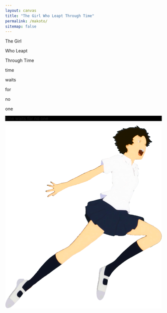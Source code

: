 ```yaml
---
layout: canvas
title: "The Girl Who Leapt Through Time"
permalink: /makoto/
sitemap: false
---
```


<div class="makoto-bg makoto-load-container">
    <div class="makoto-load">
        <i class="fa fa-cog fa-spin"></i>
    </div>
</div>

<div class="makoto-bg makoto-top" data-parallax="scroll" data-z-index="200" data-image-src="/images/labs/makoto/slide1.jpg">
    <div class="makoto-title">
        <p><span id="makoto-title-1">The Girl</span></p>
        <p class="bringup"><span id="makoto-title-2">Who Leapt</span></p>
        <p class="bringup"><span class="last-underline" id="makoto-title-3">Through Time</span></p>
    </div>
</div>

<div class="makoto-bg" data-parallax="scroll" data-image-src="/images/labs/makoto/slide2.jpg" id="start">
</div>

<div class="makoto-bg" data-parallax="scroll" data-image-src="/images/labs/makoto/slide3.jpg">
    <p class="inner-text mid-quote">time</p>
</div>

<div class="makoto-bg" data-parallax="scroll" data-image-src="/images/labs/makoto/slide4.jpg">
    <p class="inner-text mid-quote">waits</p>
</div>

<div class="makoto-bg" data-parallax="scroll" data-image-src="/images/labs/makoto/slide5.jpg">
    <p class="inner-text mid-quote">for</p>
</div>

<div class="makoto-bg" data-parallax="scroll" data-image-src="/images/labs/makoto/slide6.jpg">
    <p class="inner-text mid-quote">no</p>
</div>

<div class="makoto-bg" data-parallax="scroll" data-image-src="/images/labs/makoto/slide7.jpg">
    <p class="inner-text mid-quote">one</p>
</div>

<div class="makoto-bg" data-parallax="scroll" data-image-src="/images/labs/makoto/slide8.jpg" id="finish">
</div>

<div class="makoto-bg makoto-top" style="background-color: #000000;">
    <p class="inner-text final-quote">time waits for no one</p>
</div>

<div class="makoto-container" id="makoto">
    <img src="/images/labs/makoto/makoto.png" class="makoto"/>
</div>

<script type="text/javascript">
    $(window).load(function() {
        $( ".makoto-load-container" ).fadeOut(200);

        $( "#makoto-title-1" ).delay(300).show( "slow" );
        $( "#makoto-title-2" ).delay(600).show( "slow" );
        $( "#makoto-title-3" ).delay(900).show( "slow" );
        
        $(document).scroll(function() {
            var y = $(this).scrollTop();
            var startDiv = $("#start").offset().top;
            var finishDiv = $("#finish").offset().top;
            var refHeight = $("#start").height();

            if (startDiv - refHeight/4 <= y && finishDiv - refHeight/1.15 > y && $("#makoto").is(":hidden") ) {
                $("#makoto").fadeIn(500);
            }
            
            if (startDiv - refHeight/4 > y && $("#makoto").is(":visible")) {
                $("#makoto").fadeOut(500);
            }

            if (finishDiv - refHeight/1.15 <= y && $("#makoto").is(":visible") ) {
                $("#makoto").fadeOut(500);
            }

            var makotop = 20 + 30 * (y/finishDiv);
            $("#makoto").css("top", makotop + "%");
        });
    });
</script>